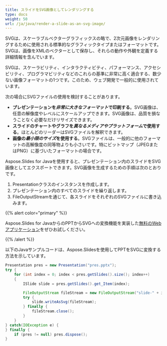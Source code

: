 ```yaml
---
title: スライドをSVG画像としてレンダリングする
type: docs
weight: 50
url: /ja/java/render-a-slide-as-an-svg-image/
---
```


SVGは、スケーラブルベクターグラフィックスの略で、2次元画像をレンダリングするために使用される標準的なグラフィックタイプまたはフォーマットです。SVGは、画像をXMLのベクターとして保存し、それらの動作や外観を定義する詳細情報を含んでいます。

SVGは、スケーラビリティ、インタラクティビティ、パフォーマンス、アクセシビリティ、プログラマビリティなどのこれらの基準に非常に高く適合する、数少ない画像フォーマットの1つです。このため、ウェブ開発で一般的に使用されています。

次の場合にSVGファイルの使用を検討することがあります。

- **プレゼンテーションを*非常に大きなフォーマット*で印刷する**。SVG画像は、任意の解像度やレベルにスケールアップできます。SVG画像は、品質を損なうことなく必要なだけリサイズできます。
- **スライドのチャートやグラフを*異なるメディアやプラットフォーム*で使用する**。ほとんどのリーダーはSVGファイルを解釈できます。
- **画像の*最小限のサイズ*を使用する**。SVGファイルは、一般的に他のフォーマットの高解像度の同等物よりも小さいです。特にビットマップ（JPEGまたはPNG）に基づいたフォーマットの場合です。

Aspose.Slides for Javaを使用すると、プレゼンテーション内のスライドをSVG画像としてエクスポートできます。SVG画像を生成するための手順は次のとおりです。

1. Presentationクラスのインスタンスを作成します。
2. プレゼンテーション内のすべてのスライドを繰り返します。
3. FileOutputStreamを通じて、各スライドをそれぞれのSVGファイルに書き込みます。

{{% alert color="primary" %}} 

Aspose.Slides for JavaからのPPTからSVGへの変換機能を実装した[無料のWebアプリケーション](https://products.aspose.app/slides/conversion/ppt-to-svg)をぜひお試しください。

{{% /alert %}} 

以下のJavaサンプルコードは、Aspose.Slidesを使用してPPTをSVGに変換する方法を示しています。

``` java
Presentation pres = new Presentation("pres.pptx");
try {
    for (int index = 0; index < pres.getSlides().size(); index++)
    {
        ISlide slide = pres.getSlides().get_Item(index);

        FileOutputStream fileStream = new FileOutputStream("slide-" + index + ".svg");
        try {
            slide.writeAsSvg(fileStream);
        } finally {
            fileStream.close();
        }
    }
} catch(IOException e) {
} finally {
    if (pres != null) pres.dispose();
}
```